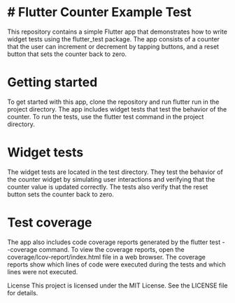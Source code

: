 # # Flutter Counter Example Test
This repository contains a simple Flutter app that demonstrates how to write widget tests using the flutter_test package. The app consists of a counter that the user can increment or decrement by tapping buttons, and a reset button that sets the counter back to zero.

# Getting started
To get started with this app, clone the repository and run flutter run in the project directory.
The app includes widget tests that test the behavior of the counter. To run the tests, use the flutter test command in the project directory.

# Widget tests
The widget tests are located in the test directory. They test the behavior of the counter widget by simulating user interactions and verifying that the counter value is updated correctly. The tests also verify that the reset button sets the counter back to zero.

# Test coverage
The app also includes code coverage reports generated by the flutter test --coverage command. To view the coverage reports, open the coverage/lcov-report/index.html file in a web browser. The coverage reports show which lines of code were executed during the tests and which lines were not executed.

License
This project is licensed under the MIT License. See the LICENSE file for details.




